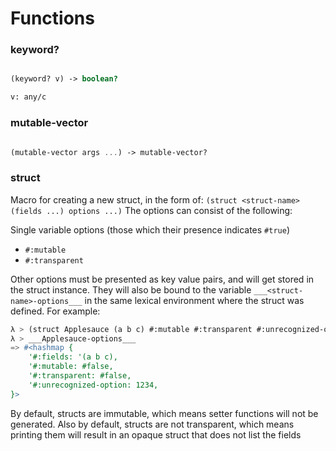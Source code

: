 # Functions


### keyword?

```scheme

(keyword? v) -> boolean?

v: any/c

```

### mutable-vector

```scheme

(mutable-vector args ...) -> mutable-vector?

```

### struct

Macro for creating a new struct, in the form of:
`(struct <struct-name> (fields ...) options ...)`
The options can consist of the following:

Single variable options (those which their presence indicates `#true`)
- `#:mutable`
- `#:transparent`

Other options must be presented as key value pairs, and will get stored
in the struct instance. They will also be bound to the variable
`___<struct-name>-options___` in the same lexical environment where the
struct was defined. For example:

```scheme
λ > (struct Applesauce (a b c) #:mutable #:transparent #:unrecognized-option 1234)
λ > ___Applesauce-options___
=> #<hashmap {
    '#:fields: '(a b c),
    '#:mutable: #false,
    '#:transparent: #false,
    '#:unrecognized-option: 1234,
}> 
```

By default, structs are immutable, which means setter functions will not
be generated. Also by default, structs are not transparent, which means
printing them will result in an opaque struct that does not list the fields